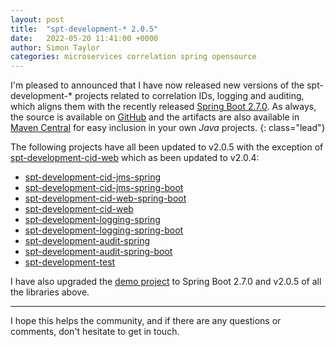 ```yaml
---
layout: post
title:  "spt-development-* 2.0.5"
date:   2022-05-20 11:41:00 +0000
author: Simon Taylor
categories: microservices correlation spring opensource
---
```

I'm pleased to announced that I have now released new versions of the spt-development-* projects related to correlation IDs, logging and auditing, 
which aligns them with the recently released [Spring Boot 2.7.0](https://spring.io/blog/2022/05/19/spring-boot-2-7-0-available-now). As always, 
the source is available on [GitHub](https://github.com/spt-development) and the artifacts are also available in 
[Maven Central](https://mvnrepository.com/artifact/com.spt-development) for easy inclusion in your own <em>Java</em> projects.
{: class="lead"}

The following projects have all been updated to v2.0.5 with the exception of [spt-development-cid-web](https://github.com/spt-development/spt-development-cid-web)
which as been updated to v2.0.4:

* [spt-development-cid-jms-spring](https://github.com/spt-development/spt-development-cid-jms-spring)
* [spt-development-cid-jms-spring-boot](https://github.com/spt-development/spt-development-cid-jms-spring-boot)
* [spt-development-cid-web-spring-boot](https://github.com/spt-development/spt-development-cid-web-spring-boot)
* [spt-development-cid-web](https://github.com/spt-development/spt-development-cid-web)
* [spt-development-logging-spring](https://github.com/spt-development/spt-development-logging-spring)
* [spt-development-logging-spring-boot](https://github.com/spt-development/spt-development-logging-spring-boot)
* [spt-development-audit-spring](https://github.com/spt-development/spt-development-audit-spring)
* [spt-development-audit-spring-boot](https://github.com/spt-development/spt-development-audit-spring-boot)
* [spt-development-test](https://github.com/spt-development/spt-development-test)

I have also upgraded the [demo project](https://github.com/spt-development/spt-development-demo) to Spring Boot 2.7.0 and v2.0.5 of all the libraries above.

---

I hope this helps the community, and if there are any questions or comments, don't hesitate to get in touch.
